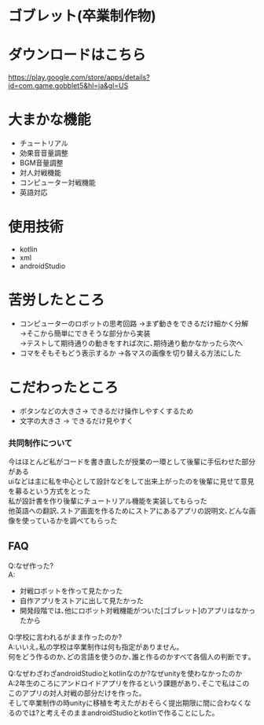 ﻿# ゴブレット(卒業制作物)

# ダウンロードはこちら
https://play.google.com/store/apps/details?id=com.game.gobblet5&hl=ja&gl=US

# 大まかな機能
* チュートリアル
* 効果音音量調整
* BGM音量調整
* 対人対戦機能
* コンピューター対戦機能
* 英語対応

# 使用技術
* kotlin
* xml
* androidStudio

# 苦労したところ
* コンピューターのロボットの思考回路
  ->まず動きをできるだけ細かく分解  
  ->そこから簡単にできそうな部分から実装  
  ->テストして期待通りの動きをすれば次に､期待通り動かなかったら次へ  
* コマをそもそもどう表示するか
  ->各マスの画像を切り替える方法にした  
  

# こだわったところ
* ボタンなどの大きさ-> できるだけ操作しやすくするため
* 文字の大きさ -> できるだけ見やすく
  
### 共同制作について
今はほとんど私がコードを書き直したが授業の一環として後輩に手伝わせた部分がある  
uiなどは主に私を中心として設計などをして出来上がったのを後輩に見せて意見を募るという方式をとった  
私が設計書を作り後輩にチュートリアル機能を実装してもらった  
他英語への翻訳､ストア画面を作るためにストアにあるアプリの説明文､どんな画像を使っているかを調べてもらった  

## FAQ
Q:なぜ作った?  
A:
* 対戦ロボットを作って見たかった
* 自作アプリをストアに出して見たかった
* 開発段階では､他にロボット対戦機能がついた[ゴブレット]のアプリはなかったから

Q:学校に言われるがまま作ったのか?  
A:いいえ｡私の学校は卒業制作は何も指定がありません｡  
何をどう作るのか､どの言語を使うのか､誰と作るのかすべて各個人の判断です｡

Q:なぜわざわざandroidStudioとkotlinなのか?なぜunityを使わなかったのか  
A:2年生のころにアンドロイドアプリを作るという課題があり､そこで私はこのこのアプリの対人対戦の部分だけを作った｡  
  そして卒業制作の時unityに移植を考えたがおそらく提出期限に間に合わなくなるのでは?と考えそのままandroidStudioとkotlinで作ることにした｡
